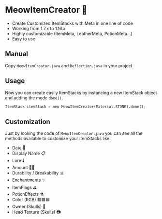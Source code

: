 # MeowItemCreator 📝

- Create Customized ItemStacks with Meta in one line of code
- Working from 1.7.x to 1.16.x
- Highly customizable (ItemMeta, LeatherMeta, PotionMeta...)
- Easy to use

## Manual

Copy ```MeowItemCreator.java``` and ```Reflection.java``` in your project

## Usage

Now you can create easily ItemStacks by instancing a new ItemStack object and adding the mode ```done()```.

```python
ItemStack itemStack = new MeowItemCreator(Material.STONE).done();
```

## Customization
Just by looking the code of ```MeowItemCreator.java``` you can see all the methods available to customize your ItemStacks like:

- Data 💾
- Display Name 📋
- Lore 🕯️
- Amount 🤏🏽
- Durability / Breakability 📊
- Enchantments ✨
- ItemFlags ⛳
- PotionEffects ⚗️
- Color (RGB) 🟥🟩🟦
- Owner (Skulls) 🐲
- Head Texture (Skulls) 📷
